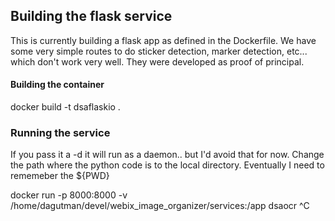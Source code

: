 ## Building the flask service

This is currently building a flask app as defined in the Dockerfile.  We have some very simple routes
to do sticker detection, marker detection, etc... which don't work very well.  They were developed as proof of principal.  


#### Building the container

docker build -t dsaflaskio .


### Running the service

If you pass it a -d it will run as a daemon.. but I'd avoid that for now.  Change the path where the python code is to the local directory.  Eventually I need to rememeber the ${PWD}

  docker run -p 8000:8000 -v /home/dagutman/devel/webix_image_organizer/services:/app dsaocr ^C